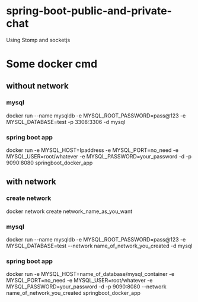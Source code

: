 # spring-boot-public-and-private-chat
Using Stomp and socketjs
# Some docker cmd
## without network
### mysql
docker run --name mysqldb -e MYSQL_ROOT_PASSWORD=pass@123 -e MYSQL_DATABASE=test -p 3308:3306 -d mysql
### spring boot app
docker run -e MYSQL_HOST=Ipaddress -e MYSQL_PORT=no_need -e MYSQL_USER=root/whatever -e MYSQL_PASSWORD=your_password -d -p 9090:8080 springboot_docker_app


## with network
### create network
docker network create network_name_as_you_want
### mysql
docker run --name mysqldb -e MYSQL_ROOT_PASSWORD=pass@123 -e MYSQL_DATABASE=test --network name_of_network_you_created -d mysql
### spring boot app
docker run -e MYSQL_HOST=name_of_database/mysql_container -e MYSQL_PORT=no_need -e MYSQL_USER=root/whatever -e MYSQL_PASSWORD=your_password -d -p 9090:8080 --network name_of_network_you_created springboot_docker_app
